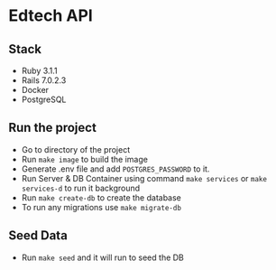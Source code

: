 # Edtech API

## Stack
* Ruby 3.1.1
* Rails 7.0.2.3
* Docker
* PostgreSQL

## Run the project
* Go to directory of the project
* Run ```make image``` to build the image
* Generate .env file and add ```POSTGRES_PASSWORD``` to it.
* Run Server & DB Container using command ```make services``` or ```make services-d``` to run it background
* Run ```make create-db``` to create the database
* To run any migrations use ```make migrate-db```

## Seed Data
* Run ```make seed``` and it will run to seed the DB
